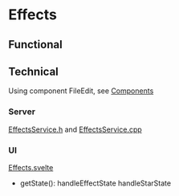 # Effects

## Functional

## Technical

Using component FileEdit, see [Components](https://moonmodules.org/MoonLight/components/#fileedit)

### Server

[EffectsService.h](https://github.com/MoonModules/MoonLight/blob/main/lib/moonlight/EffectsService.h) and [EffectsService.cpp](https://github.com/MoonModules/MoonLight/blob/main/lib/moonlight/EffectsService.cpp)

### UI

[Effects.svelte](https://github.com/MoonModules/MoonLight/blob/main/interface/src/routes/moonlight/effects/Effects.svelte)

* getState(): handleEffectState handleStarState
